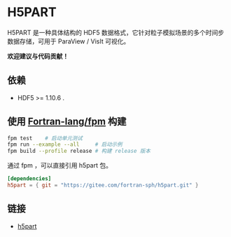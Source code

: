# H5PART

H5PART 是一种具体结构的 HDF5 数据格式，它针对粒子模拟场景的多个时间步数据存储，可用于 ParaView / VisIt 可视化。

**欢迎建议与代码贡献！**

## 依赖

- HDF5 >= 1.10.6 .

## 使用 [Fortran-lang/fpm][1] 构建

```sh
fpm test    # 启动单元测试
fpm run --example --all     # 启动示例
fpm build --profile release # 构建 release 版本
```

[1]: https://github.com/fortran-lang/fpm

通过 fpm ，可以直接引用 h5part 包。

```toml
[dependencies]
h5part = { git = "https://gitee.com/fortran-sph/h5part.git" }
```

## 链接

- [h5part](https://dav.lbl.gov/archive/Research/AcceleratorSAPP/index.html)
